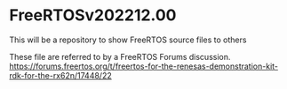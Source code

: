 # FreeRTOSv202212.00
This will be a repository to show FreeRTOS source files to others

These file are referred to by a FreeRTOS Forums discussion.
https://forums.freertos.org/t/freertos-for-the-renesas-demonstration-kit-rdk-for-the-rx62n/17448/22
